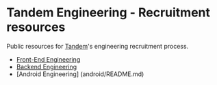 Tandem Engineering - Recruitment resources
==========================================

Public resources for [Tandem](https//tandem.co.uk)'s engineering recruitment process.

* [Front-End Engineering](frontend/README.md)
* [Backend Engineering](backend/README.md)
* [Android Engineering] (android/README.md)
